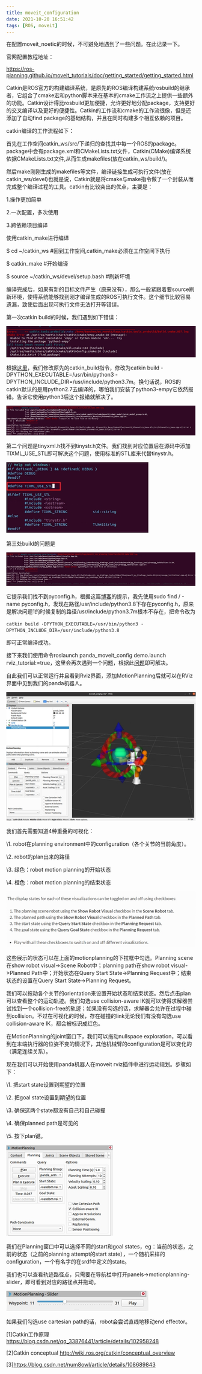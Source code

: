 ```yaml
---
title: moveit_configuration
date: 2021-10-20 16:51:42
tags: [ROS, moveit]
---
```


在配置moveit_noetic的时候，不可避免地遇到了一些问题。在此记录一下。 <!-- more -->

官网配置教程地址：

https://ros-planning.github.io/moveit_tutorials/doc/getting_started/getting_started.html 

 

Catkin是ROS官方的构建编译系统，是原先的ROS编译构建系统rosbuild的继承者，它组合了cmake宏和python脚本来在基本的cmake工作流之上提供一些额外的功能。Catkin设计得比rosbuild更加便捷，允许更好地分配package，支持更好的交叉编译以及更好的便捷性。Catkin的工作流和cmake的工作流很像，但是还添加了自动find package的基础结构，并且在同时构建多个相互依赖的项目。

 

catkin编译的工作流程如下：

首先在工作空间catkin_ws/src/下递归的查找其中每一个ROS的package。package中会有package.xml和CMakeLists.txt文件，Catkin(CMake)编译系统依据CMakeLists.txt文件,从而生成makefiles(放在catkin_ws/build/)。

然后make刚刚生成的makefiles等文件，编译链接生成可执行文件(放在catkin_ws/devel)也就是说，Catkin就是将cmake与make指令做了一个封装从而完成整个编译过程的工具。catkin有比较突出的优点，主要是：

1.操作更加简单

2.一次配置，多次使用

3.跨依赖项目编译

使用catkin_make进行编译

$ cd ~/catkin_ws #回到工作空间,catkin_make必须在工作空间下执行

$ catkin_make #开始编译

$ source ~/catkin_ws/devel/setup.bash #刷新坏境

编译完成后，如果有新的目标文件产生（原来没有），那么一般紧跟着要source刷新环境，使得系统能够找到刚才编译生成的ROS可执行文件。这个细节比较容易遗漏，致使后面出现可执行文件无法打开等错误。

 

第一次catkin build的时候，我们遇到如下错误：

![img](moveit-configuration/wps17.jpg) 

根据[这里](https://github.com/ysl208/iRoPro/issues/59)，我们修改原先的catkin_build指令，修改为catkin build -DPYTHON_EXECUTABLE=/usr/bin/python3 -DPYTHON_INCLUDE_DIR=/usr/include/python3.7m。换句话说，ROS的catkin默认的是用python2.7去编译的，哪怕我们安装了python3-empy它依然报错。告诉它使用python3后这个报错就解决了。

![img](moveit-configuration/wps18.jpg) 

第二个问题是tinyxml.h找不到tinystr.h文件。我们找到对应位置后在源码中添加TIXML_USE_STL即可解决这个问题，使用标准的STL库来代替tinystr.h。

![img](moveit-configuration/wps19.jpg) 

第三处build的问题是

![img](moveit-configuration/wps20.jpg) 

它提示我们找不到pyconfig.h，根据这篇[博客](https://blog.csdn.net/arcers/article/details/91547138)的提示，我先使用sudo find / -name pyconfig.h，发现在路径/usr/include/python3.8下存在pyconfig.h，原来是解决问题1的时候复制的路径/usr/include/python3.7m根本不存在，把命令改为

`catkin build -DPYTHON_EXECUTABLE=/usr/bin/python3 -DPYTHON_INCLUDE_DIR=/usr/include/python3.8`

即可正常编译成功。

 

接下来我们使用命令roslaunch panda_moveit_config demo.launch rviz_tutorial:=true，这里会再次遇到一个问题，根据此[问题](https://answers.ros.org/question/384900/failed-to-lunch-this-command/)即可解决。

 

自此我们可以正常运行并且看到Rviz界面，添加MotionPlanning后就可以在RViz界面中见到我们的panda机器人。

![img](moveit-configuration/wps21.jpg) 

我们首先需要知道4种重叠的可视化：

\1. robot在planning environment中的configuration（各个关节的当前角度）。

\2. robot的plan出来的路径

\3. 绿色：robot motion planning的开始状态

\4. 橙色：robot motion planning的结束状态

![img](moveit-configuration/wps22.jpg) 

这些展示的状态可以在上面的motionplanning的下拉框中勾选。Planning scene在show robot visual->Scene Robot中；planning path在show robot visual->Planned Path中；开始状态在Query Start State->Planning Request中；结束状态的设置在Query Start State->Planning Request。

我们可以拖动各个关节的orientation来设置开始状态和结束状态。然后点击plan可以查看整个的运动轨迹。我们勾选use collision-aware IK就可以使得求解器尝试找到一个collision-free的轨迹；如果没有勾选的话，求解器会允许在过程中碰到collision。不过在可视化的时候，存在碰撞的link无论我们有没有勾选use collision-aware IK，都会被标识成红色。

在MotionPlanning的joint窗口下，我们可以拖动nullspace exploration，可以看到在末端执行器的位姿不变的情况下，其他机械臂的configuration是可以变化的（满足连续关系）。

 

现在我们可以开始使用panda机器人在moveit rviz插件中进行运动规划。步骤如下：

\1. 把start state设置到期望的位置

\2. 把goal state设置到期望的位置

\3. 确保这两个state都没有自己和自己碰撞

\4. 确保planned path是可见的

\5. 按下plan键。

 

![img](moveit-configuration/wps23.jpg) 

我们在Planning窗口中可以选择不同的start和goal states，eg：当前的状态，之前的状态（之前的planning attempt的start state），一个随机采样的configuration，一个有名字的在srdf中定义的state。

 

我们也可以查看轨迹路径点，只需要在导航栏中打开panels->motionplanning-slider，即可看到对应的路径点并拖动。

![img](moveit-configuration/wps24.jpg) 

如果我们勾选use cartesian path的话，robot会尝试直线地移动end effector。

 

[1]Catkin工作原理 https://blog.csdn.net/qq_33876441/article/details/102958248

[2]Catkin conceptual http://wiki.ros.org/catkin/conceptual_overview

[3]https://blog.csdn.net/num8owl/article/details/108689843